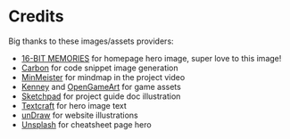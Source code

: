 # Credits

Big thanks to these images/assets providers:

- [16-BIT MEMORIES](https://interstation3d.com/per_gal_generator.php?item=16-bit%20memories) for homepage hero image, super love to this image!
- [Carbon](https://carbon.now.sh/) for code snippet image generation
- [MinMeister](https://www.mindmeister.com) for mindmap in the project video
- [Kenney](https://www.kenney.nl/assets) and [OpenGameArt](https://opengameart.org/) for game assets
- [Sketchpad](https://sketch.io/sketchpad/) for project guide doc illustration
- [Textcraft](https://textcraft.net/) for hero image text
- [unDraw](https://undraw.co/illustrations) for website illustrations
- [Unsplash](https://unsplash.com/) for cheatsheet page hero